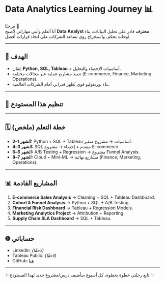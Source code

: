 # Data Analytics Learning Journey 📊

مرحبًا 👋  
أنا أتعلم وأبني مهاراتي لأصبح **Data Analyst محترف** قادر على تحليل البيانات، بناء لوحات تحكم، واستخراج رؤى تساعد الشركات على اتخاذ قرارات أفضل.  

---

## 🎯 الهدف
- إتقان **Python, SQL, Tableau** + أساسيات الإحصاء والتحليل.  
- تنفيذ مشاريع عملية عبر مجالات مختلفة (E-commerce, Finance, Marketing, Operations).  
- بناء بورتفوليو قوي يُظهر قدراتي أمام الشركات العالمية.  

---

## 📂 تنظيم هذا المستودع

---

## 🗓️ خطة التعلم (ملخص)
- **الشهر 1–2:** Python + SQL + Tableau أساسيات → مشروع صغير.  
- **الشهر 3–4:** SQL متقدم + إحصاء → مشروع E-commerce.  
- **الشهر 5–6:** A/B Testing + Regression → مشروع Funnel Analysis.  
- **الشهر 7–8:** Cloud + Mini-ML → مشاريع نهائية (Finance, Marketing, Operations).  

---

## 📊 المشاريع القادمة
1. **E-commerce Sales Analysis** → Cleaning + SQL + Tableau Dashboard.  
2. **Cohort & Funnel Analysis** → Python + SQL + A/B Testing.  
3. **Financial Risk Dashboard** → Tableau + Regression Models.  
4. **Marketing Analytics Project** → Attribution + Reporting.  
5. **Supply Chain SLA Dashboard** → SQL + Tableau.  

---

## 🌐 حساباتي
- LinkedIn: *(لاحقًا)*  
- Tableau Public: *(لاحقًا)*  
- GitHub: [هنا](https://github.com/hh579876-lab/data-analytics-learning)  

---

✨ تابع رحلتي خطوة بخطوة، كل أسبوع سأضيف درس/مشروع جديد لهذا المستودع ✨
